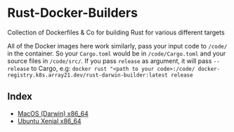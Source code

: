 # Rust-Docker-Builders
Collection of Dockerfiles & Co for building Rust for various different targets

All of the Docker images here work similarly, pass your input code to `/code/` in the container. So your `Cargo.toml` would be in `/code/Cargo.toml` and your source files in `/code/src/`. If you pass `release` as argument, it will pass `--release` to Cargo, e.g: `docker rust "<path to your code>:/code/ docker-registry.k8s.array21.dev/rust-darwin-builder:latest release`

## Index
- [MacOS (Darwin) x86_64](Darwin)
- [Ubuntu Xenial x86_64](Xenial)